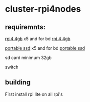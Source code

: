 
# cluster-rpi4nodes



## requiremnts:
 [rpi4 4gb](https://www.amazon.com/Raspberry-Model-2019-Quad-Bluetooth/dp/B07TC2BK1X/ref=sr_1_1?crid=2NE16YLTIH73&keywords=raspberry+pi+4&qid=1698049493&sprefix=raspberry+%2Caps%2C1649&sr=8-1) x5 and for bd [rpi 4 4gb](https://www.electronics.com.bd/Raspberry-Pi-4-Model-B-board-with-4GB-LPDDR4-SDRAM-Raspberry-Pi-4-Model-B-board-4GB-LPDDR4-SDRAM-Price-In-online-BD-Bangladesh)

 [portable ssd](https://www.amazon.com/Crucial-Pro-2TB-Portable-CT2000X9PROSSD902/dp/B0C9WHSZZN/ref=sr_1_1_sspa?crid=39DBV0B5IVQEB&keywords=portable+ssd+2tb&qid=1698049623&sprefix=portable+ssd%2Caps%2C726&sr=8-1-spons&sp_csd=d2lkZ2V0TmFtZT1zcF9hdGY&psc=1) x5 and for bd [portable ssd](https://www.startech.com.bd/teutons-256gb-palladium-portable-ssd)


 sd card minimum 32gb

 switch

 ## building

 First install rpi lite on all rpi's
